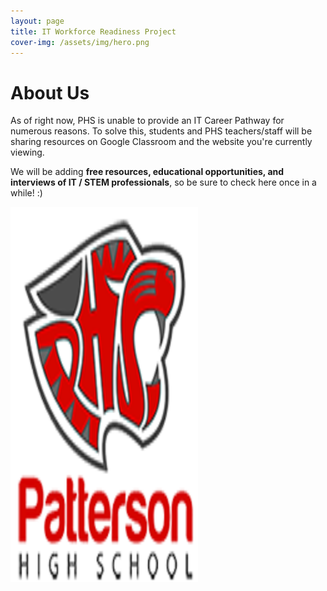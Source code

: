 ```yaml
---
layout: page
title: IT Workforce Readiness Project
cover-img: /assets/img/hero.png
---
```


<div class="container col-xxl-8 px-3 py-3">
    <div class="row flex-lg-row-reverse align-items-center g-5 py-4">
        <div class="col-lg-6">
            <h1 class="display-5 fw-bold lh-1 mb-3">About Us</h1>
            <p class="lead">As of right now, PHS is unable to provide an IT Career Pathway for numerous reasons. To solve this, students and PHS teachers/staff will be sharing resources on Google Classroom and the website you're currently viewing.</p>
            <p class="lead">We will be adding <b>free resources, educational opportunities, and interviews of IT / STEM professionals</b>, so be sure to check here once in a while! :)</p>
        </div>
        <div class="col-10 col-sm-8 col-lg-6">
            <img src="assets/img/phslogo.png" class="d-block mx-lg-auto img-fluid" alt="PHS Logo" width="300" height="600" loading="lazy">
        </div>
    </div>
</div>